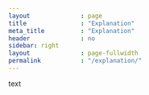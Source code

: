 ```yaml
---
layout              : page
title               : "Explanation"
meta_title          : "Explanation"
header              : no
sidebar: right
layout              : page-fullwidth
permalink           : "/explanation/"
---
```

text
